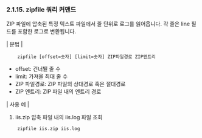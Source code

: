 ### 2.1.15. zipfile 쿼리 커맨드

ZIP 파일에 압축된 특정 텍스트 파일에서 줄 단위로 로그를 읽어옵니다. 각 줄은 line 필드를 포함한 로그로 변환됩니다.

\| 문법 \|

~~~~
	zipfile [offset=숫자] [limit=숫자] ZIP파일경로 ZIP엔트리
~~~~

 * offset: 건너뛸 줄 수
 * limit: 가져올 최대 줄 수
 * ZIP 파일경로: ZIP 파일의 상대경로 혹은 절대경로
 * ZIP 엔트리: ZIP 파일 내의 엔트리 경로

\| 사용 예 \|

1) iis.zip 압축 파일 내의 iis.log 파일 조회

~~~
	zipfile iis.zip iis.log
~~~

